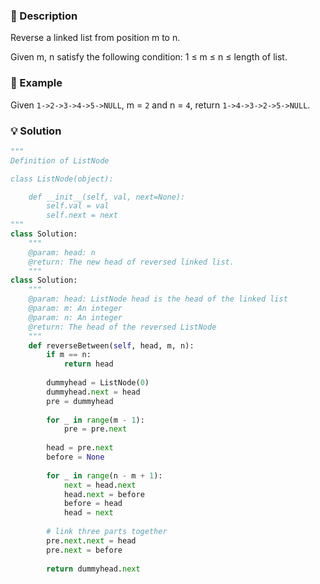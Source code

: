 ### :page_facing_up: Description

Reverse a linked list from position m to n.

Given m, n satisfy the following condition: 1 ≤ m ≤ n ≤ length of list.

### :pushpin: Example

Given `1->2->3->4->5->NULL`, m = `2` and n = `4`, return `1->4->3->2->5->NULL`.

### :bulb: Solution

```python
"""
Definition of ListNode

class ListNode(object):

    def __init__(self, val, next=None):
        self.val = val
        self.next = next
"""
class Solution:
    """
    @param: head: n
    @return: The new head of reversed linked list.
    """
class Solution:
    """
    @param: head: ListNode head is the head of the linked list 
    @param: m: An integer
    @param: n: An integer
    @return: The head of the reversed ListNode
    """
    def reverseBetween(self, head, m, n):
        if m == n:
            return head
            
        dummyhead = ListNode(0)
        dummyhead.next = head
        pre = dummyhead
        
        for _ in range(m - 1):
            pre = pre.next
            
        head = pre.next
        before = None
        
        for _ in range(n - m + 1):
            next = head.next
            head.next = before
            before = head
            head = next
            
        # link three parts together    
        pre.next.next = head
        pre.next = before
        
        return dummyhead.next
      
```





